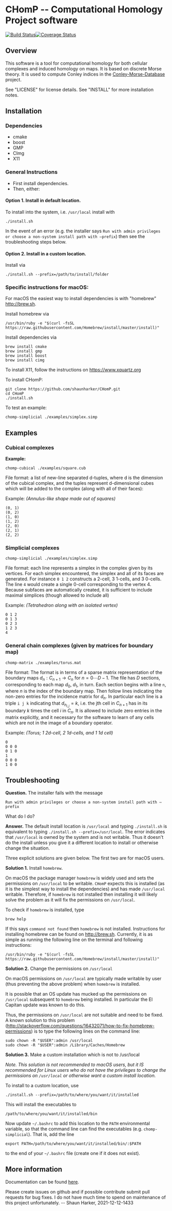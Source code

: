 # CHomP -- Computational Homology Project software

[![Build Status](https://travis-ci.org/shaunharker/CHomP.svg?branch=master)](https://travis-ci.org/shaunharker/CHomP)[![Coverage Status](https://coveralls.io/repos/shaunharker/CHomP/badge.svg?branch=master)](https://coveralls.io/r/shaunharker/CHomP?branch=master)



## Overview 
This software is a tool for computational homology for both cellular complexes and induced homology on maps. It is based on discrete Morse theory. It is used to compute Conley indices in the [Conley-Morse-Database](https://github.com/shaunharker/conley-morse-database) project.

See "LICENSE" for license details.
See "INSTALL" for more installation notes.


## Installation

### Dependencies

* cmake
* boost
* GMP
* CImg
* X11

### General Instructions

* First install dependencies.
* Then, either:

#### Option 1. Install in default location.

To install into the system, i.e. `/usr/local` install with

    ./install.sh

In the event of an error (e.g. the installer says `Run with admin privileges or choose a non-system install path with —prefix`) then see the troubleshooting steps below.

#### Option 2. Install in a custom location.

Install via

    ./install.sh --prefix=/path/to/install/folder

### Specific instructions for macOS:

For macOS the easiest way to install dependencies is with "homebrew" <http://brew.sh>.

Install homebrew via

```
/usr/bin/ruby -e "$(curl -fsSL https://raw.githubusercontent.com/Homebrew/install/master/install)"
```

Install dependencies via

```
brew install cmake
brew install gmp
brew install boost
brew install cimg
```

To install X11, follow the instructions on <https://www.xquartz.org>

To install CHomP:

```
git clone https://github.com/shaunharker/CHomP.git
cd CHomP
./install.sh
```

To test an example:

```
chomp-simplicial ./examples/simplex.simp
```


## Examples

### Cubical complexes

**Example:**

    chomp-cubical ./examples/square.cub

File format: a list of new-line separated d-tuples, where d is the dimension of the cubical complex, and the tuples represent d-dimensional cubes which will be added to the complex (along with all of their faces):

Example: _(Annulus-like shape made out of squares)_
```
(0, 1)
(0, 2)
(1, 0)
(1, 2)
(2, 0)
(2, 1)
(2, 2)
```

### Simplicial complexes

    chomp-simplicial ./examples/simplex.simp

File format: each line represents a simplex in the complex given by its vertices. For each simplex encountered, the simplex and all of its faces are generated. For instance `0 1 2` constructs a 2-cell, 3 1-cells, and 3 0-cells. The line `4` would create a single 0-cell corresponding to the vertex 4. Because subfaces are automatically created, it is sufficient to include maximal simplices (though allowed to include all)

Example: _(Tetrahedron along with an isolated vertex)_
```
0 1 2
0 1 3
0 2 3
1 2 3
4
```


### General chain complexes (given by matrices for boundary map)

    chomp-matrix ./examples/torus.mat

File format: The format is in terms of a sparse matrix representation of the boundary maps $d_n : C_{n+1} \to C_{n}$ for $n = 0 \cdots D-1$. The file has $D$ sections, corresponding to each map $d_0$, $d_1$, in turn. Each section begins with a line `n`, where $n$ is the index of the boundary map. Then follow lines indicating the non-zero entries for the incidence matrix for $d_n$. In particular each line is a triple `i j k` indicating that $d_{n}_{i,j} = k$, i.e. the jth cell in $C_{n+1}$ has in its boundary $k$ times the cell $i$ in $C_{n}$. It is allowed to include zero entries in the matrix explicitly, and it necessary for the software to learn of any cells which are not in the image of a boundary operator. 

Example: _(Torus; 1 2d-cell, 2 1d-cells, and 1 1d cell)_

```
0
0 0 0
0 1 0
1
0 0 0
1 0 0
```

## Troubleshooting

**Question.** The installer fails with the message

    Run with admin privileges or choose a non-system install path with —prefix

What do I do?

**Answer.** The default install location is `/usr/local` and typing `./install.sh` is equivalent to typing `./install.sh --prefix=/usr/local`. The error indicates that `/usr/local` is owned by the system and is not writable. Thus it doesn't do the install unless you give it a different location to install or otherwise change the situation.

Three explicit solutions are given below. The first two are for macOS users.

**Solution 1.** Install `homebrew`.

On macOS the package manager `homebrew` is widely used and sets the permissions on `/usr/local` to be writable. `CHomP` expects this is installed (as it is the simplest way to install the dependencies) and has made `/usr/local` writable. Therefore, if `homebrew` is not installed then installing it will likely solve the problem as it will fix the permissions on `/usr/local`.

To check if `homebrew` is installed, type

    brew help

If this says `command not found` then `homebrew` is not installed. Instructions for installing homebrew can be found on <http://brew.sh>. Currently, it is as simple as running the following line on the terminal and following instructions:

    /usr/bin/ruby -e "$(curl -fsSL https://raw.githubusercontent.com/Homebrew/install/master/install)"

**Solution 2.** Change the permissions on `/usr/local`

On macOS permissions on `/usr/local` are typically made writable by user (thus preventing the above problem) when `homebrew` is installed.

It is possible that an OS update has mucked up the permissions on `/usr/local` subsequent to `homebrew` being installed. In particular the El Capitan update was known to do this.

Thus, the permissions on `/usr/local` are not suitable and need to be fixed. A known solution to this problem (<http://stackoverflow.com/questions/16432071/how-to-fix-homebrew-permissions>) is to type the following lines on the command line:

    sudo chown -R "$USER":admin /usr/local
    sudo chown -R "$USER":admin /Library/Caches/Homebrew

**Solution 3.** Make a custom installation which is not to /usr/local

_Note. This solution is not recommended to macOS users, but it IS recommended for Linux users who do not have the privileges to change the permissions on `/usr/local` or otherwise want a custom install location._

To install to a custom location, use

    ./install.sh --prefix=/path/to/where/you/want/it/installed

This will install the executables to

    /path/to/where/you/want/it/installed/bin

Now update `~/.bashrc` to add this location to the `PATH` environmental variable, so that the command line can find the executables (e.g. `chomp-simplicial`). That is, add the line

    export PATH=/path/to/where/you/want/it/installed/bin/:$PATH

to the end of your `~/.bashrc` file (create one if it does not exist).

## More information

Documentation can be found [here](http://chomp.rutgers.edu/Projects/Databases_for_the_Global_Dynamics/software/LorentzCenterAugust2014.pdf).

Please create issues on github and if possible contribute submit pull requests for bug fixes. I do not have much time to spend on maintenance of this project unfortunately. -- Shaun Harker, 2021-12-12-1433
